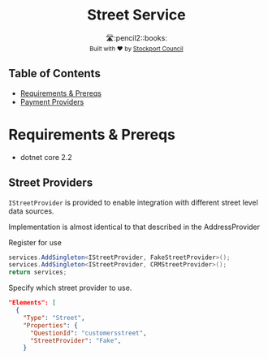 <h1 align="center">Street Service</h1>
<div align="center">🛣️:pencil2::books:</div>
<div align="center">
  <sub>Built with ❤︎ by
  <a href="https://www.stockport.gov.uk">Stockport Council</a>
</div>


## Table of Contents
- [Requirements & Prereqs](#requirements-&-prereqs)
- [Payment Providers](#payment-providers)

# Requirements & Prereqs
- dotnet core 2.2

## Street Providers

`IStreetProvider` is provided to enable integration with different street level data sources. 

Implementation is almost identical to that described in the AddressProvider

Register for use 

```c#
services.AddSingleton<IStreetProvider, FakeStreetProvider>();
services.AddSingleton<IStreetProvider, CRMStreetProvider>();
return services;
```

Specify which street provider to use.

```json
"Elements": [
  {
    "Type": "Street",
    "Properties": {
      "QuestionId": "customersstreet",
      "StreetProvider": "Fake",
    }
```
